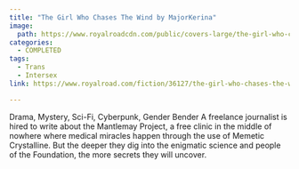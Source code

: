 ```yaml
---
title: "The Girl Who Chases The Wind by MajorKerina"
image:
  path: https://www.royalroadcdn.com/public/covers-large/the-girl-who-chases-the-wind-aaaa6ph4fw4.jpg
categories:
  - COMPLETED
tags:
  - Trans
  - Intersex
link: https://www.royalroad.com/fiction/36127/the-girl-who-chases-the-wind

---
```

Drama, Mystery, Sci-Fi, Cyberpunk, Gender Bender A freelance journalist is hired to write about the Mantlemay Project, a free clinic in the middle of nowhere where medical miracles happen through the use of Memetic Crystalline. But the deeper they dig into the enigmatic science and people of the Foundation, the more secrets they will uncover.


